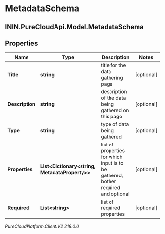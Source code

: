 # MetadataSchema

## ININ.PureCloudApi.Model.MetadataSchema

## Properties

|Name | Type | Description | Notes|
|------------ | ------------- | ------------- | -------------|
| **Title** | **string** | title for the data gathering page | [optional] |
| **Description** | **string** | description of the data being gathered on this page | [optional] |
| **Type** | **string** | type of data being gathered | [optional] |
| **Properties** | **List&lt;Dictionary&lt;string, MetadataProperty&gt;&gt;** | list of properties for which input is to be gathered, bother required and optional | [optional] |
| **Required** | **List&lt;string&gt;** | list of required properties | [optional] |



_PureCloudPlatform.Client.V2 218.0.0_
